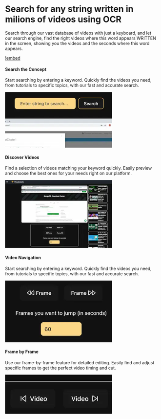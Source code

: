 # Search for any string written in milions of videos using OCR
Search through our vast database of videos with just a keyboard, and let our search engine, find the right videos where this word appears WRITTEN in the screen, showing you the videos and the seconds where this word appears.

[!embed](https://www.youtube.com/watch?v=LAbO2WE2U6Q&embeds_referring_euri=https%3A%2F%2Fcdn.iframe.ly%2F&source_ve_path=OTY3MTQ&feature=emb_imp_woyt)



#### Search the Concept
Start searching by entering a keyword. Quickly find the videos you need, from tutorials to specific topics, with our fast and accurate search.

![](/static/Landing/search-concept.webp)

#### Discover Videos
Find a selection of videos matching your keyword quickly. Easily preview and choose the best ones for your needs right on our platform.

![](/static/Landing/discover-videos.webp)

#### Video Navigation
Start searching by entering a keyword. Quickly find the videos you need, from tutorials to specific topics, with our fast and accurate search.

![](/static/Landing/frame-by-frame.webp)

#### Frame by Frame
Use our frame-by-frame feature for detailed editing. Easily find and adjust specific frames to get the perfect video timing and cut.

![](/static/Landing/video-navigation.webp)